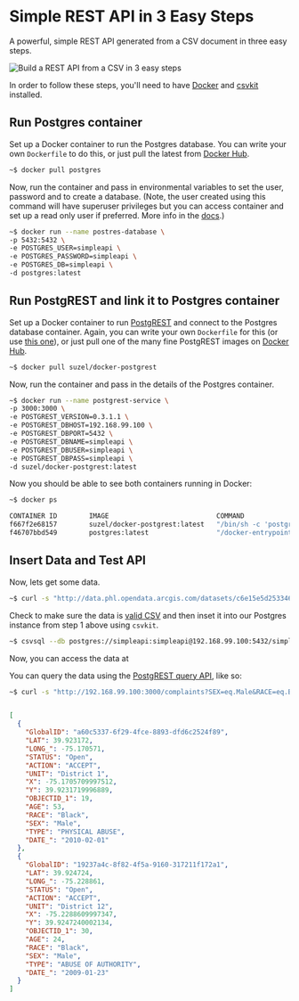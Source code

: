 # Simple REST API in 3 Easy Steps

A powerful, simple REST API generated from a CSV document in three easy steps.

![Build a REST API from a CSV in 3 easy steps](https://raw.githubusercontent.com/mheadd/simple-rest-api/master/rest-api-3-steps.gif "Build a REST API")

In order to follow these steps, you'll need to have [Docker](https://www.docker.com/) and [csvkit](http://csvkit.readthedocs.org/en/0.9.1/index.html) installed.

## Run Postgres container

Set up a Docker container to run the Postgres database. You can write your own ```Dockerfile``` to do this, or just pull the latest from [Docker Hub](https://hub.docker.com/).

```bash
~$ docker pull postgres
```

Now, run the container and pass in environmental variables to set the user, password and to create a database. (Note, the user created using this command will have superuser privileges but you can access container and set up a read only user if preferred. More info in the [docs](https://hub.docker.com/_/postgres/).)

```bash
~$ docker run --name postres-database \
-p 5432:5432 \
-e POSTGRES_USER=simpleapi \
-e POSTGRES_PASSWORD=simpleapi \
-e POSTGRES_DB=simpleapi \
-d postgres:latest
```

## Run PostgREST and link it to Postgres container

Set up a Docker container to run [PostgREST](http://postgrest.com/) and connect to the Postgres database container. Again, you can write your own ```Dockerfile``` for this (or use [this one](https://github.com/begriffs/postgrest/blob/master/Dockerfile)), or just pull one of the many fine PostgREST images on [Docker Hub](https://hub.docker.com/search/?isAutomated=0&isOfficial=0&page=1&pullCount=0&q=Postgrest&starCount=0).

```bash
~$ docker pull suzel/docker-postgrest
```

Now, run the container and pass in the details of the Postgres container.

```bash
~$ docker run --name postgrest-service \
-p 3000:3000 \
-e POSTGREST_VERSION=0.3.1.1 \
-e POSTGREST_DBHOST=192.168.99.100 \
-e POSTGREST_DBPORT=5432 \
-e POSTGREST_DBNAME=simpleapi \
-e POSTGREST_DBUSER=simpleapi \
-e POSTGREST_DBPASS=simpleapi \
-d suzel/docker-postgrest:latest
```

Now you should be able to see both containers running in Docker:

```bash
~$ docker ps

CONTAINER ID        IMAGE                           COMMAND                  CREATED             STATUS              PORTS                    NAMES
f667f2e68157        suzel/docker-postgrest:latest   "/bin/sh -c 'postgres"   2 minutes ago       Up 2 minutes        0.0.0.0:3000->3000/tcp   postgrest-service
f46707bbd549        postgres:latest                 "/docker-entrypoint.s"   2 minutes ago       Up 2 minutes        0.0.0.0:5432->5432/tcp   postres-database
```

## Insert Data and Test API

Now, lets get some data.

```bash
~$ curl -s "http://data.phl.opendata.arcgis.com/datasets/c6e15e5d253346049892cb19224c742c_0.csv" > complaints.csv
```
Check to make sure the data is [valid CSV](http://csvkit.readthedocs.org/en/0.9.1/scripts/csvclean.html) and then inset it into our Postgres instance from step 1 above using ```csvkit```.

```bash
~$ csvsql --db postgres://simpleapi:simpleapi@192.168.99.100:5432/simpleapi --insert complaints.csv
```

Now, you can access the data at 

You can query the data using the [PostgREST query API](http://postgrest.com/api/reading/), like so:

```bash
~$ curl -s "http://192.168.99.100:3000/complaints?SEX=eq.Male&RACE=eq.Black&STATUS=eq.Open" -H 'Range-Unit: items' -H 'Range: 0-1' | jq .
```

```json

[
  {
    "GlobalID": "a60c5337-6f29-4fce-8893-dfd6c2524f89",
    "LAT": 39.923172,
    "LONG_": -75.170571,
    "STATUS": "Open",
    "ACTION": "ACCEPT",
    "UNIT": "District 1",
    "﻿X": -75.1705709997512,
    "Y": 39.9231719996889,
    "OBJECTID_1": 19,
    "AGE": 53,
    "RACE": "Black",
    "SEX": "Male",
    "TYPE": "PHYSICAL ABUSE",
    "DATE_": "2010-02-01"
  },
  {
    "GlobalID": "19237a4c-8f82-4f5a-9160-317211f172a1",
    "LAT": 39.924724,
    "LONG_": -75.228861,
    "STATUS": "Open",
    "ACTION": "ACCEPT",
    "UNIT": "District 12",
    "﻿X": -75.2288609997347,
    "Y": 39.9247240002134,
    "OBJECTID_1": 30,
    "AGE": 24,
    "RACE": "Black",
    "SEX": "Male",
    "TYPE": "ABUSE OF AUTHORITY",
    "DATE_": "2009-01-23"
  }
]

```
